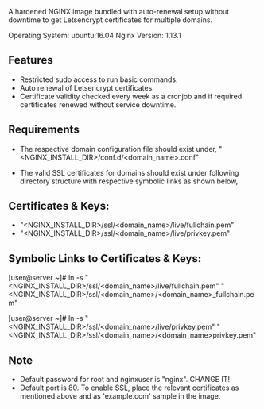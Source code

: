 A hardened NGINX image bundled with auto-renewal setup without downtime to get Letsencrypt certificates for multiple domains.

Operating System: ubuntu:16.04
Nginx Version: 1.13.1

Features
---------------------------------------------
- Restricted sudo access to run basic commands.
- Auto renewal of Letsencrypt certificates.
- Certificate validity checked every week as a cronjob and if required certificates renewed without service downtime.


Requirements
---------------------------------------------
- The respective domain configuration file should exist under,
    "<NGINX_INSTALL_DIR>/conf.d/<domain_name>.conf"

- The valid SSL certificates for domains should exist under following directory structure with respective symbolic links as shown below,

Certificates & Keys:
---------------------------------------------
- "<NGINX_INSTALL_DIR>/ssl/<domain_name>/live/fullchain.pem" 
- "<NGINX_INSTALL_DIR>/ssl/<domain_name>/live/privkey.pem"

Symbolic Links to Certificates & Keys:
---------------------------------------------
[user@server ~]# ln -s "<NGINX_INSTALL_DIR>/ssl/<domain_name>/live/fullchain.pem" "<NGINX_INSTALL_DIR>/ssl/<domain_name>/<domain_name>_fullchain.pem"

[user@server ~]# ln -s "<NGINX_INSTALL_DIR>/ssl/<domain_name>/live/privkey.pem" "<NGINX_INSTALL_DIR>/ssl/<domain_name>/<domain_name>privkey.pem"


Note
---------------------------------------------
- Default password for root and nginxuser is "nginx". CHANGE IT!
- Default port is 80. To enable SSL, place the relevant certificates as mentioned above and as 'example.com' sample in the image.
